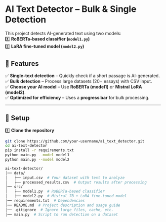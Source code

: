 # **AI Text Detector – Bulk & Single Detection**  

This project detects AI-generated text using two models:  
1️⃣ **RoBERTa-based classifier (`model1.py`)**  
2️⃣ **LoRA fine-tuned model (`model2.py`)**  

## **📌 Features**  
✅ **Single-text detection** – Quickly check if a short passage is AI-generated.  
✅ **Bulk detection** – Process large datasets (20+ essays) with CSV input.  
✅ **Choose your AI model** – Use **RoBERTa (model1)** or **Mistral LoRA (model2)**.  
✅ **Optimized for efficiency** – Uses a **progress bar** for bulk processing.  

---

## **📌 Setup**  

1️⃣ **Clone the repository**  
```sh
git clone https://github.com/your-username/ai_text_detector.git
cd ai-text-detector
pip install -r requirements.txt
python main.py --model model1
python main.py --model model2

ai-text-detector/
│── data/
│   ├── input.csv  # Your dataset with text to analyze
│   ├── processed_results.csv  # Output results after processing
│── src/
│   ├── model1.py  # RoBERTa-based classifier
│   ├── model2.py  # Mistral 7B + LoRA fine-tuned model
│── requirements.txt  # Dependencies
│── README.md  # Project description and usage guide
│── .gitignore  # Ignore large files, cache, etc.
│── main.py  # Script to run detection on a dataset



